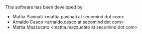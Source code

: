 This software has been developed by:
* Mattia Pavinati <mattia.pavinati at secomind dot com>
* Arnaldo Cesco <arnaldo.cesco at secomind dot com>
* Mattia Mazzucato <mattia.mazzucato at secomind dot com>
